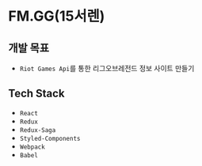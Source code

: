 # FM.GG(15서렌)

## 개발 목표

- `Riot Games Api`를 통한 리그오브레전드 정보 사이트 만들기

## Tech Stack

- `React`
- `Redux`
- `Redux-Saga`
- `Styled-Components`
- `Webpack`
- `Babel`